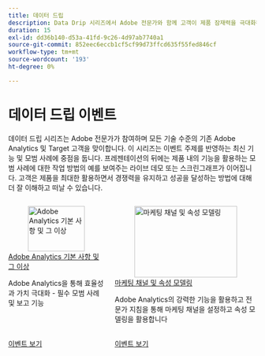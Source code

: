 ```yaml
---
title: 데이터 드립
description: Data Drip 시리즈에서 Adobe 전문가와 함께 고객이 제품 잠재력을 극대화하고 경쟁력을 유지할 수 있도록 라이브 데모를 통해 Adobe Analytics 및 Target의 최신 기능과 모범 사례를 살펴보십시오.
duration: 15
exl-id: dd36b140-d53a-41fd-9c26-4d97ab7740a1
source-git-commit: 852eec6eccb1cf5cf99d73ffcd635f55fed846cf
workflow-type: tm+mt
source-wordcount: '193'
ht-degree: 0%

---
```


# 데이터 드립 이벤트

데이터 드립 시리즈는 Adobe 전문가가 참여하며 모든 기술 수준의 기존 Adobe Analytics 및 Target 고객을 맞이합니다. 이 시리즈는 이벤트 주제를 반영하는 최신 기능 및 모범 사례에 중점을 둡니다. 프레젠테이션의 뒤에는 제품 내의 기능을 활용하는 모범 사례에 대한 작업 방법의 예를 보여주는 라이브 데모 또는 스크린그래프가 이어집니다. 고객은 제품을 최대한 활용하면서 경쟁력을 유지하고 성공을 달성하는 방법에 대해 더 잘 이해하고 떠날 수 있습니다.

<!-- CARDS

{cta  = Watch event}

* 2025/adobe-analytics-basics-beyond.md
* 2025/marketing-channel-attribution-modeling.md

-->
<!-- START CARDS HTML - DO NOT MODIFY BY HAND -->
<div class="columns">
    <div class="column is-half-tablet is-half-desktop is-one-third-widescreen" aria-label="Adobe Analytics Basics and Beyond">
        <div class="card" style="height: 100%; display: flex; flex-direction: column; height: 100%;">
            <div class="card-image">
                <figure class="image x-is-16by9">
                    <a href="2025/adobe-analytics-basics-beyond.md" title="Adobe Analytics 기본 사항 및 그 이상" target="_blank" rel="referrer">
                        <img class="is-bordered-r-small" src="https://video.tv.adobe.com/v/3443028/?format=jpeg&nocache=1737763602579" alt="Adobe Analytics 기본 사항 및 그 이상"
                             style="width: 100%; aspect-ratio: 16 / 9; object-fit: cover; overflow: hidden; display: block; margin: auto;">
                    </a>
                </figure>
            </div>
            <div class="card-content is-padded-small" style="display: flex; flex-direction: column; flex-grow: 1; justify-content: space-between;">
                <div class="top-card-content">
                    <p class="headline is-size-6 has-text-weight-bold">
                        <a href="2025/adobe-analytics-basics-beyond.md" target="_blank" rel="referrer" title="Adobe Analytics 기본 사항 및 그 이상">Adobe Analytics 기본 사항 및 그 이상</a>
                    </p>
                    <p class="is-size-6">Adobe Analytics을 통해 효율성과 가치 극대화 - 필수 모범 사례 및 보고 기능</p>
                </div>
                <a href="2025/adobe-analytics-basics-beyond.md" target="_blank" rel="referrer" class="spectrum-Button spectrum-Button--outline spectrum-Button--primary spectrum-Button--sizeM" style="align-self: flex-start; margin-top: 1rem;">
                    <span class="spectrum-Button-label has-no-wrap has-text-weight-bold">이벤트 보기</span>
                </a>
            </div>
        </div>
    </div>
    <div class="column is-half-tablet is-half-desktop is-one-third-widescreen" aria-label="Marketing Channels & Attribution Modeling">
        <div class="card" style="height: 100%; display: flex; flex-direction: column; height: 100%;">
            <div class="card-image">
                <figure class="image x-is-16by9">
                    <a href="2025/marketing-channel-attribution-modeling.md" title="마케팅 채널 및 속성 모델링" target="_blank" rel="referrer">
                        <img class="is-bordered-r-small" src="https://video.tv.adobe.com/v/3443020/?format=jpeg&nocache=1737763602565" alt="마케팅 채널 및 속성 모델링"
                             style="width: 100%; aspect-ratio: 16 / 9; object-fit: cover; overflow: hidden; display: block; margin: auto;">
                    </a>
                </figure>
            </div>
            <div class="card-content is-padded-small" style="display: flex; flex-direction: column; flex-grow: 1; justify-content: space-between;">
                <div class="top-card-content">
                    <p class="headline is-size-6 has-text-weight-bold">
                        <a href="2025/marketing-channel-attribution-modeling.md" target="_blank" rel="referrer" title="마케팅 채널 및 속성 모델링">마케팅 채널 및 속성 모델링</a>
                    </p>
                    <p class="is-size-6">Adobe Analytics의 강력한 기능을 활용하고 전문가 지침을 통해 마케팅 채널을 설정하고 속성 모델링을 활용합니다</p>
                </div>
                <a href="2025/marketing-channel-attribution-modeling.md" target="_blank" rel="referrer" class="spectrum-Button spectrum-Button--outline spectrum-Button--primary spectrum-Button--sizeM" style="align-self: flex-start; margin-top: 1rem;">
                    <span class="spectrum-Button-label has-no-wrap has-text-weight-bold">이벤트 보기</span>
                </a>
            </div>
        </div>
    </div>
</div>
<!-- END CARDS HTML - DO NOT MODIFY BY HAND -->
